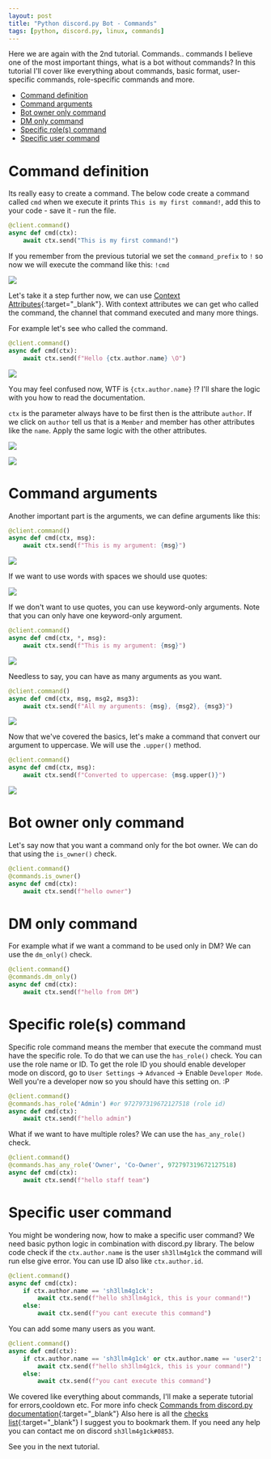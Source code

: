 ```yaml
---
layout: post
title: "Python discord.py Bot - Commands"
tags: [python, discord.py, linux, commands]
---
```


Ηere we are again with the 2nd tutorial. Commands.. commands I believe one of the most important things, what is a bot without commands?
In this tutorial I'll cover like everything about commands, basic format, user-specific commands, role-specific commands and more.

* [Command definition](#command-definition)
* [Command arguments](#command-arguments)
* [Bot owner only command](#bot-owner-only-command)
* [DM only command](#dm-only-command)
* [Specific role(s) command](#specific-roles-command)
* [Specific user command](#specific-user-command)

# Command definition

Its really easy to create a command. The below code create a command called `cmd` when we execute it prints `This is my first command!`, add this to your code - save it - run the file.

```python
@client.command()
async def cmd(ctx):
    await ctx.send("This is my first command!")
```
If you remember from the previous tutorial we set the `command_prefix` to `!` so now we will execute the command like this: `!cmd`

![](https://raw.githubusercontent.com/sh3llm4g1ck/sh3llm4g1ck.github.io/main/_posts/python-discord.py-bot-commands/images/1.png)

Let's take it a step further now, we can use [Context Attributes](https://discordpy.readthedocs.io/en/stable/ext/commands/api.html?highlight=author#discord.ext.commands.Context){:target="_blank"}. With context attributes we can get who called the command, the channel that command executed and many more things. 

For example let's see who called the command.

```python
@client.command()
async def cmd(ctx):
    await ctx.send(f"Hello {ctx.author.name} \O")
```

![](https://raw.githubusercontent.com/sh3llm4g1ck/sh3llm4g1ck.github.io/main/_posts/python-discord.py-bot-commands/images/2.png)

Υou may feel confused now, WTF is `{ctx.author.name}` !? I'll share the logic with you how to read the documentation.

`ctx` is the parameter always have to be first then is the attribute `author`. If we click on `author` tell us that is a `Member` and member has other attributes like the `name`. Apply the same logic with the other attributes.

![](https://raw.githubusercontent.com/sh3llm4g1ck/sh3llm4g1ck.github.io/main/_posts/python-discord.py-bot-commands/images/3.png)

![](https://raw.githubusercontent.com/sh3llm4g1ck/sh3llm4g1ck.github.io/main/_posts/python-discord.py-bot-commands/images/4.png)

# Command arguments

Another important part is the arguments, we can define arguments like this:

```python
@client.command()
async def cmd(ctx, msg):
    await ctx.send(f"This is my argument: {msg}")
```

![](https://raw.githubusercontent.com/sh3llm4g1ck/sh3llm4g1ck.github.io/main/_posts/python-discord.py-bot-commands/images/5.png)

If we want to use words with spaces we should use quotes:

![](https://raw.githubusercontent.com/sh3llm4g1ck/sh3llm4g1ck.github.io/main/_posts/python-discord.py-bot-commands/images/6.png)

If we don't want to use quotes, you can use keyword-only arguments. Note that you can only have one keyword-only argument.

```python
@client.command()
async def cmd(ctx, *, msg):
    await ctx.send(f"This is my argument: {msg}")
```

![](https://raw.githubusercontent.com/sh3llm4g1ck/sh3llm4g1ck.github.io/main/_posts/python-discord.py-bot-commands/images/7.png)

Needless to say, you can have as many arguments as you want.

```python
@client.command()
async def cmd(ctx, msg, msg2, msg3):
    await ctx.send(f"All my arguments: {msg}, {msg2}, {msg3}")
```

![](https://raw.githubusercontent.com/sh3llm4g1ck/sh3llm4g1ck.github.io/main/_posts/python-discord.py-bot-commands/images/8.png)

Now that we've covered the basics, let's make a command that convert our argument to uppercase. We will use the `.upper()` method.

```python
@client.command()
async def cmd(ctx, msg):
    await ctx.send(f"Converted to uppercase: {msg.upper()}")
```

![](https://raw.githubusercontent.com/sh3llm4g1ck/sh3llm4g1ck.github.io/main/_posts/python-discord.py-bot-commands/images/9.png)

# Bot owner only command

Let's say now that you want a command only for the bot owner. We can do that using the `is_owner()` check.

```python
@client.command()
@commands.is_owner()
async def cmd(ctx):
    await ctx.send(f"hello owner")
```

# DM only command

For example what if we want a command to be used only in DM? We can use the `dm_only()` check.

```python
@client.command()
@commands.dm_only()
async def cmd(ctx):
    await ctx.send(f"hello from DM")
```
# Specific role(s) command

Specific role command means the member that execute the command must have the specific role. To do that we can use the `has_role()` check.
You can use the role name or ID. To get the role ID you should enable developer mode on discord, go to `User Settings` -> `Advanced` -> Enable `Developer Mode`. Well you're a developer now so you should have this setting on. :P

```python
@client.command()
@commands.has_role('Admin') #or 972797319672127518 (role id)
async def cmd(ctx):
    await ctx.send(f"hello admin")
```

What if we want to have multiple roles? We can use the `has_any_role()` check.

```python
@client.command()
@commands.has_any_role('Owner', 'Co-Owner', 972797319672127518)
async def cmd(ctx):
    await ctx.send(f"hello staff team")
```

# Specific user command

You might be wondering now, how to make a specific user command? We need basic python logic in combination with discord.py library. The below code check if the `ctx.author.name` is the user `sh3llm4g1ck` the command will run else give error. You can use ID also like `ctx.author.id`.

```python
@client.command()
async def cmd(ctx):
    if ctx.author.name == 'sh3llm4g1ck':
        await ctx.send(f"hello sh3llm4g1ck, this is your command!")
    else:
        await ctx.send(f"you cant execute this command")
```

You can add some many users as you want.

```python
@client.command()
async def cmd(ctx):
    if ctx.author.name == 'sh3llm4g1ck' or ctx.author.name == 'user2':
        await ctx.send(f"hello sh3llm4g1ck, this is your command!")
    else:
        await ctx.send(f"you cant execute this command")
```

We covered like everything about commands, I'll make a seperate tutorial for errors,cooldown etc. For more info check [Commands from discord.py documentation](https://discordpy.readthedocs.io/en/latest/ext/commands/commands.html?highlight=commands){:target="_blank"} Also here is all the [checks list](https://discordpy.readthedocs.io/en/latest/ext/commands/commands.html?highlight=commands#checks){:target="_blank"} I suggest you to bookmark them. If you need any help you can contact me on discord `sh3llm4g1ck#0853`.

See you in the next tutorial.
